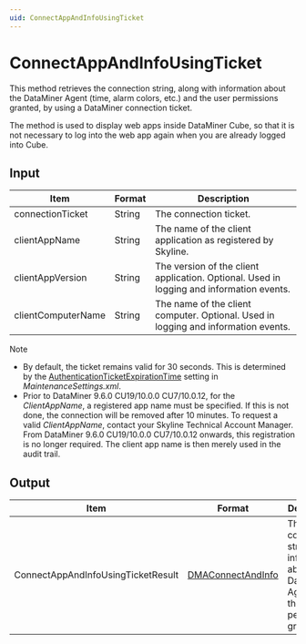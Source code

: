 ```yaml
---
uid: ConnectAppAndInfoUsingTicket
---
```


# ConnectAppAndInfoUsingTicket

This method retrieves the connection string, along with information about the DataMiner Agent (time, alarm colors, etc.) and the user permissions granted, by using a DataMiner connection ticket.

The method is used to display web apps inside DataMiner Cube, so that it is not necessary to log into the web app again when you are already logged into Cube.

## Input

| Item               | Format | Description                                                                              |
|--------------------|--------|------------------------------------------------------------------------------------------|
| connectionTicket   | String | The connection ticket.                                                                   |
| clientAppName      | String | The name of the client application as registered by Skyline.                             |
| clientAppVersion   | String | The version of the client application. Optional. Used in logging and information events. |
| clientComputerName | String | The name of the client computer. Optional. Used in logging and information events.       |

> [!NOTE]
>
> - By default, the ticket remains valid for 30 seconds. This is determined by the [AuthenticationTicketExpirationTime](xref:Configuration_of_DataMiner_processes#customizing-how-long-a-connection-ticket-remains-valid) setting in *MaintenanceSettings.xml*.
> - Prior to DataMiner 9.6.0 CU19/10.0.0 CU7/10.0.12, for the *ClientAppName*, a registered app name must be specified. If this is not done, the connection will be removed after 10 minutes. To request a valid *ClientAppName*, contact your Skyline Technical Account Manager. From DataMiner 9.6.0 CU19/10.0.0 CU7/10.0.12 onwards, this registration is no longer required. The client app name is then merely used in the audit trail.

## Output

| Item | Format | Description |
|--|--|--|
| ConnectAppAndInfoUsingTicketResult | [DMAConnectAndInfo](xref:DMAConnectAndInfo) | The connection string, information about the DataMiner Agent, and the user permissions granted. |
